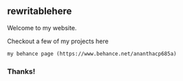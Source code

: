 ## rewritablehere

Welcome to my website.

Checkout a few of my projects here

```markdown
my behance page (https://www.behance.net/ananthacp685a)
```

### Thanks!
